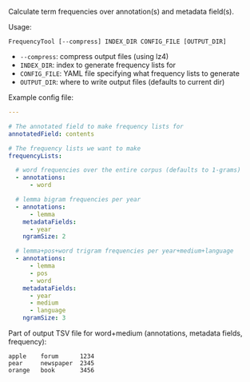 Calculate term frequencies over annotation(s) and metadata field(s).

Usage:

    FrequencyTool [--compress] INDEX_DIR CONFIG_FILE [OUTPUT_DIR]

- `--compress`:   compress output files (using lz4)
- `INDEX_DIR`:    index to generate frequency lists for
- `CONFIG_FILE`:  YAML file specifying what frequency lists to generate
- `OUTPUT_DIR`:   where to write output files (defaults to current dir)

Example config file:

```yaml
---

# The annotated field to make frequency lists for
annotatedField: contents

# The frequency lists we want to make
frequencyLists:

  # word frequencies over the entire corpus (defaults to 1-grams)
  - annotations:
      - word

  # lemma bigram frequencies per year
  - annotations:
      - lemma
    metadataFields:
      - year
    ngramSize: 2

  # lemma+pos+word trigram frequencies per year+medium+language
  - annotations:
      - lemma
      - pos
      - word
    metadataFields:
      - year
      - medium
      - language
    ngramSize: 3
```

Part of output TSV file for word+medium (annotations, metadata fields, frequency):

```
apple    forum      1234
pear     newspaper  2345
orange   book       3456
```
